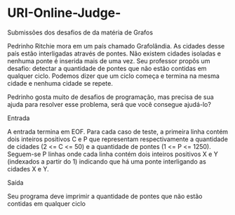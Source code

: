 # URI-Online-Judge-
Submissões dos desafios de da matéria de Grafos

Pedrinho Ritchie mora em um país chamado Grafolândia. As cidades desse país estão interligadas através de pontes. Não existem cidades isoladas e nenhuma ponte é inserida mais de uma vez. Seu professor propôs um desafio: detectar a quantidade de pontes que não estão contidas em qualquer ciclo. Podemos dizer que um ciclo começa e termina na mesma cidade e nenhuma cidade se repete.

Pedrinho gosta muito de desafios de programação, mas precisa de sua ajuda para resolver esse problema, será que você consegue ajudá-lo?

Entrada

A entrada termina em EOF. Para cada caso de teste, a primeira linha contém dois inteiros positivos C e P que representam respectivamente a quantidade de cidades (2 <= C <= 50) e a quantidade de pontes (1 <= P <= 1250). Seguem-se P linhas onde cada linha contém dois inteiros positivos X e Y (indexados a partir do 1) indicando que há uma ponte interligando as cidades X e Y.

Saída

Seu programa deve imprimir a quantidade de pontes que não estão contidas em qualquer ciclo
